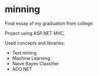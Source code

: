 # minning

Final essay of my graduation from college.

Project using ASP.NET MVC.

Used concepts and libraries:
  - Text mining
  - Machine Learning
  - Naive Bayes Classifier
  - ADO.NET
